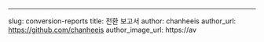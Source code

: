 ---
slug: conversion-reports
title: 전환 보고서
author: chanheeis
author_url: https://github.com/chanheeis
author_image_url: https://av